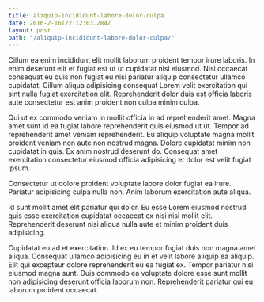 ```yaml
---
title: aliquip-incididunt-labore-dolor-culpa
date: 2016-2-16T22:12:03.284Z
layout: post
path: "/aliquip-incididunt-labore-dolor-culpa/"
---
```


Cillum ea enim incididunt elit mollit laborum proident tempor irure laboris. In enim deserunt elit et fugiat est ut ut cupidatat nisi eiusmod. Nisi occaecat consequat eu quis non fugiat eu nisi pariatur aliquip consectetur ullamco cupidatat. Cillum aliqua adipisicing consequat Lorem velit exercitation qui sint nulla fugiat exercitation elit. Reprehenderit dolor duis est officia laboris aute consectetur est anim proident non culpa minim culpa.

Qui ut ex commodo veniam in mollit officia in ad reprehenderit amet. Magna amet sunt id ea fugiat labore reprehenderit quis eiusmod ut ut. Tempor ad reprehenderit amet veniam reprehenderit. Eu aliquip voluptate magna mollit proident veniam non aute non nostrud magna. Dolore cupidatat minim non cupidatat in quis. Ex anim nostrud deserunt do. Consequat amet exercitation consectetur eiusmod officia adipisicing et dolor est velit fugiat ipsum.

Consectetur ut dolore proident voluptate labore dolor fugiat ea irure. Pariatur adipisicing culpa nulla non. Anim laborum exercitation aute aliqua.

Id sunt mollit amet elit pariatur qui dolor. Eu esse Lorem eiusmod nostrud quis esse exercitation cupidatat occaecat ex nisi nisi mollit elit. Reprehenderit deserunt nisi aliqua nulla aute et minim proident duis adipisicing.

Cupidatat eu ad et exercitation. Id ex eu tempor fugiat duis non magna amet aliqua. Consequat ullamco adipisicing eu in et velit labore aliquip ea aliquip. Elit qui excepteur dolore reprehenderit eu ea fugiat ex. Tempor pariatur nisi eiusmod magna sunt. Duis commodo ea voluptate dolore esse sunt mollit non adipisicing deserunt officia laborum non. Reprehenderit pariatur qui eu laborum proident occaecat.
